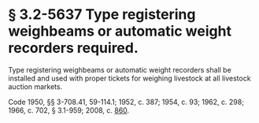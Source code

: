 # § 3.2-5637 Type registering weighbeams or automatic weight recorders required.

<p>Type registering weighbeams or automatic weight recorders shall be installed and used with proper tickets for weighing livestock at all livestock auction markets.</p><p>Code 1950, §§ 3-708.41, 59-114.1; 1952, c. 387; 1954, c. 93; 1962, c. 298; 1966, c. 702, § 3.1-959; 2008, c. <a href='http://lis.virginia.gov/cgi-bin/legp604.exe?081+ful+CHAP0860'>860</a>.</p>